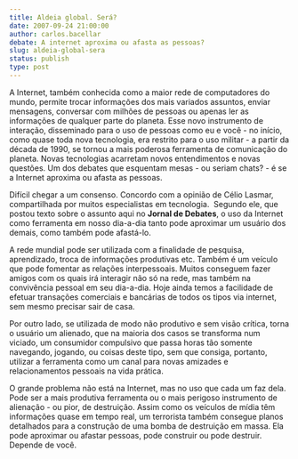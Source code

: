```yaml
---
title: Aldeia global. Será?
date: 2007-09-24 21:00:00
author: carlos.bacellar
debate: A internet aproxima ou afasta as pessoas?
slug: aldeia-global-sera
status: publish 
type: post
---
```


A Internet, também conhecida como a maior rede de computadores do mundo, permite trocar informações dos mais variados assuntos, enviar mensagens, conversar com milhões de pessoas ou apenas ler as informações de qualquer parte do planeta. Esse novo instrumento de interação, disseminado para o uso de pessoas como eu e você - no início, como quase toda nova tecnologia, era restrito para o uso militar - a partir da década de 1990, se tornou a mais poderosa ferramenta de comunicação do planeta. Novas tecnologias acarretam novos entendimentos e novas questões. Um dos debates que esquentam mesas - ou seriam chats? - é se a Internet aproxima ou afasta as pessoas.


Difícil chegar a um consenso. Concordo com a opinião de Célio Lasmar, compartilhada por muitos especialistas em tecnologia.  Segundo ele, que postou texto sobre o assunto aqui no **Jornal de Debates**, o uso da Internet como ferramenta em nosso dia-a-dia tanto pode aproximar um usuário dos demais, como também pode afastá-lo.


A rede mundial pode ser utilizada com a finalidade de pesquisa, aprendizado, troca de informações produtivas etc. Também é um veículo que pode fomentar as relações interpessoais. Muitos conseguem fazer amigos com os quais irá interagir não só na rede, mas também na convivência pessoal em seu dia-a-dia. Hoje ainda temos a facilidade de efetuar transações comerciais e bancárias de todos os tipos via internet, sem mesmo precisar sair de casa.


Por outro lado, se utilizada de modo não produtivo e sem visão crítica, torna o usuário um alienado, que na maioria dos casos se transforma num viciado, um consumidor compulsivo que passa horas tão somente navegando, jogando, ou coisas deste tipo, sem que consiga, portanto, utilizar a ferramenta como um canal para novas amizades e relacionamentos pessoais na vida prática.


O grande problema não está na Internet, mas no uso que cada um faz dela. Pode ser a mais produtiva ferramenta ou o mais perigoso instrumento de alienação - ou pior, de destruição. Assim como os veículos de mídia têm informações quase em tempo real, um terrorista também consegue planos detalhados para a construção de uma bomba de destruição em massa. Ela pode aproximar ou afastar pessoas, pode construir ou pode destruir. Depende de você. 


